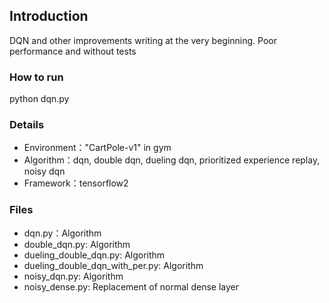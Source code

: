 ## Introduction
DQN and other improvements writing at the very beginning. Poor performance and without tests

### How to run
python dqn.py

### Details
- Environment："CartPole-v1" in gym
- Algorithm：dqn, double dqn, dueling dqn, prioritized experience replay, noisy dqn
- Framework：tensorflow2

### Files
- dqn.py：Algorithm
- double_dqn.py: Algorithm
- dueling_double_dqn.py: Algorithm
- dueling_double_dqn_with_per.py: Algorithm
- noisy_dqn.py: Algorithm
- noisy_dense.py: Replacement of normal dense layer

